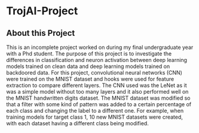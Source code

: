 # TrojAI-Project
## About this Project
This is an incomplete project worked on during my final undergraduate year with a Phd student. The purpose of this project is to investigate the differences in classification and neuron activation between deep learning models trained on clean data and deep learning models trained on backdoored data. For this project, convolutional neural networks (CNN) were trained on the MNIST dataset and hooks were used for feature extraction to compare different layers. The CNN used was the LeNet as it was a simple model without too many layers and it also performed well on the MNIST handwritten digits dataset. The MNIST dataset was modified so that a filter with some kind of pattern was added to a certain percentage of each class and changing the label to a different one. For example, when training models for target class 1, 10 new MNIST datasets were created, with each dataset having a different class being modified. 
